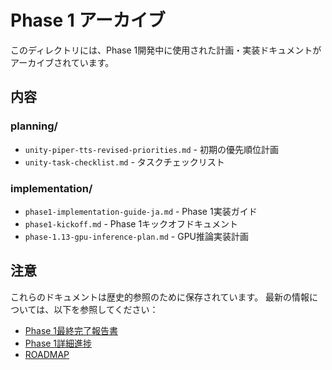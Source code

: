# Phase 1 アーカイブ

このディレクトリには、Phase 1開発中に使用された計画・実装ドキュメントがアーカイブされています。

## 内容

### planning/
- `unity-piper-tts-revised-priorities.md` - 初期の優先順位計画
- `unity-task-checklist.md` - タスクチェックリスト

### implementation/
- `phase1-implementation-guide-ja.md` - Phase 1実装ガイド
- `phase1-kickoff.md` - Phase 1キックオフドキュメント
- `phase-1.13-gpu-inference-plan.md` - GPU推論実装計画

## 注意

これらのドキュメントは歴史的参照のために保存されています。
最新の情報については、以下を参照してください：

- [Phase 1最終完了報告書](../../progress/PHASE1-FINAL-COMPLETION.md)
- [Phase 1詳細進捗](../../progress/phase1-progress.md)
- [ROADMAP](../../ROADMAP.md)